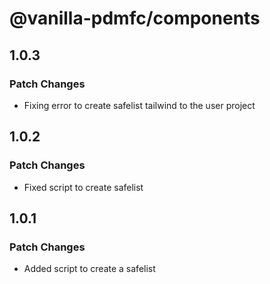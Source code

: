 # @vanilla-pdmfc/components

## 1.0.3

### Patch Changes

- Fixing error to create safelist tailwind to the user project

## 1.0.2

### Patch Changes

- Fixed script to create safelist

## 1.0.1

### Patch Changes

- Added script to create a safelist
